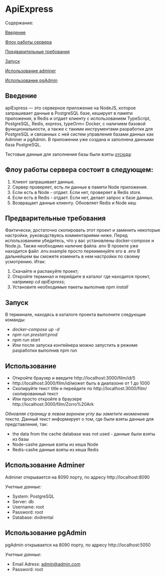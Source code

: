 
# ApiExpress

Содержание:

[Введение](#introduction)

[Флоу работы сервера](#flow)

[Предварительные требования](#requirements)

[Запуск](#start)

[Использование adminer](#adminer)

[Использование pgAdmin](#pgAdmin)
 
## <a name="introduction">Введение</a> 
apiExpress — это серверное приложение на NodeJS, которое запрашивает данные в PostgreSQL базе, кеширует в памяти приложения, в Redis и отдает клиенту 
с использованием TypeScript, PostgreSQL, Redis, express, typeOrm< Docker, с наличием базовой функциональности, а также 
с такими инструментами разработки для PostgreSQL и связанных с ней систем управления базами данных как Adminer и pgAdmin.
В приложении уже создана и заполнена данными база PostgreSQL.

Тестовые данные для заполнения базы были взяты [отсюда](https://www.postgresqltutorial.com/postgresql-sample-database):

## <a name="flow">Флоу работы сервера состоит в следующем:</a>
1. Клиент запрашивает данные.
2. Сервер проверяет, есть ли данные в памяти Node приложения.
3. Если есть в Node - отдает. Если нет, проверяет в Redis store.
4. Если есть в Redis - отдает. Если нет, делает запрос к базе данных.
5. Возвращает данные клиенту. Обновляет Redis и Node кеш


## <a name="requirements">Предварительные требования</a>
Фактически, достаточно скопировать этот проект и заменить некоторые настройки, руководствуясь комментариями ниже.
Перед использованием убедитесь, что у вас установлены docker-compose и Node.js.
Также необходимо наличие файла .env В проекте уже находится файл .env.example просто переименуйте его в .env
В дальнейшем вы сможете изменить в нем настройки по своему усмотрению.
Итак:
1. Скачайте и распакуйте проект;
2. Откройте терминал и перейдите в каталог где находится проект, например *cd apiExpress*;
3. Установите необходимые пакеты выполнив *npm install*

## <a name="start">Запуск</a>
В терминале, находясь в каталоге проекта выполните следующие команды:
- *docker-compose up -d*
- *npm run prestart:prod*
- *npm run start*
- Или после запуска контейнера можно запустить в режиме разработки выполнив npm run

## <a name="start">Использование</a> 
- Откройте браузер и введите http://localhost:3000/film/id/5
- http://localhost:3000/film/id/может быть в диапазоне от 1 до 1000
- Скопируйте текст title и перейдите по http://localhost:3000/film/скопированный текст
- Или просто откройте в браузере http://localhost:3000/film/Zorro%20Ark

*Обновляя страницу в левом верхнем углу вы заметите иизменение текста.*
Данный текст информирует о том, где были взяты данные для представления, так:
- the data from the cache database was not used - данные были взяты из базы
- Node-cashe данные взяты из кеша Node
- Redis-cashe данные взяты из кеша Redis

## <a name="adminer">Использование Adminer</a> 
Adminer открывается на 8090 порту, по адресу http://localhost:8090

_Учетные данные:_
- System: PostgreSQL
- Server: db
- Username: root	
- Password: root	
- Database: dvdrental	

## <a name="pgAdmin">Использование pgAdmin</a> 
pgAdmin открывается на 8090 порту, по адресу http://localhost:5050

_Учетные данные:_
- Email Adress: admin@admin.com
- Password:  root





